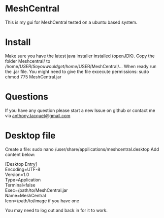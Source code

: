 # MeshCentral
This is my gui for MeshCentral tested on a ubuntu based system.

# Install
Make sure you have the latest java installer installed (openJDK).
Copy the folder Meshcentral/ to /home/$USER/
So you would get /home/$USER/MeshCentral/...
When ready run the .jar file.
You might need to give the file excecute permissions: sudo chmod 775 MeshCentral.jar

# Questions
If you have any question please start a new Issue on github or contact me via anthony.tacquet@gmail.com

# Desktop file
Create a file: sudo nano /user/share/appilications/meshcentral.desktop
Add content below:

[Desktop Entry]\
Encoding=UTF-8\
Version=1.0\
Type=Application\
Terminal=false\
Exec=/path/to/MeshCentral.jar\
Name=MeshCentral\
Icon=/path/to/image if you have one

You may need to log out and back in for it to work.
